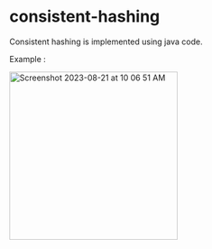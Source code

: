 # consistent-hashing

Consistent hashing is implemented using java code.

Example : 

<img width="298" alt="Screenshot 2023-08-21 at 10 06 51 AM" src="https://github.com/rishmi5h/consistent-hashing/assets/42747614/02eaf4dc-75cf-466e-8fb8-d2e6bf35bcfa">
